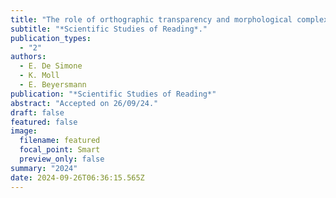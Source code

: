 ```yaml
---
title: "The role of orthographic transparency and morphological complexity when reading complex nonwords: Evidence from English and Italian"
subtitle: "*Scientific Studies of Reading*."
publication_types:
  - "2"
authors:
  - E. De Simone
  - K. Moll
  - E. Beyersmann
publication: "*Scientific Studies of Reading*"
abstract: "Accepted on 26/09/24."
draft: false
featured: false
image:
  filename: featured
  focal_point: Smart
  preview_only: false
summary: "2024"
date: 2024-09-26T06:36:15.565Z
---
```

